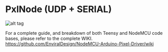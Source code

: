 # PxlNode (UDP + SERIAL)

![alt tag](https://www.enviral-design.com/blog/wp-content/uploads/2017/11/cool-PxlNode.jpg)

For a complete guide, and breakdown of both Teensy and NodeMCU code bases, please refer to the complete WIKI.
https://github.com/EnviralDesign/NodeMCU-Arduino-Pixel-Driver/wiki
